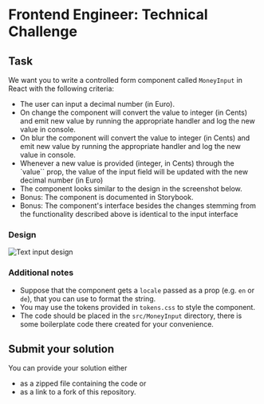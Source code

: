 # Frontend Engineer: Technical Challenge

## Task

We want you to write a controlled form component called `MoneyInput` in React with the following criteria:

- The user can input a decimal number (in Euro).
- On change the component will convert the value to integer (in Cents) and emit new value by running the appropriate handler and log the new value in console.
- On blur the component will convert the value to integer (in Cents) and emit new value by running the appropriate handler and log the new value in console.
- Whenever a new value is provided (integer, in Cents) through the `value`` prop, the value of the input field will be updated with the new decimal number (in Euro)
- The component looks similar to the design in the screenshot below.
- Bonus: The component is documented in Storybook.
- Bonus: The component's interface besides the changes stemming from the functionality described above is identical to the input interface

### Design

![Text input design](./design/TextInput.png)

### Additional notes

- Suppose that the component gets a `locale` passed as a prop (e.g. `en` or `de`), that you can use to format the string.
- You may use the tokens provided in `tokens.css` to style the component.
- The code should be placed in the `src/MoneyInput` directory, there is some boilerplate code there created for your convenience.

## Submit your solution

You can provide your solution either

- as a zipped file containing the code or
- as a link to a fork of this repository.
